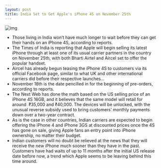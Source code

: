 ```yaml
---
layout: post
title: India Set to Get Apple's iPhone 4S on November 25th
---
```

![img](http://media.idownloadblog.com/wp-content/uploads/2011/11/aircel-iphone-4s-coming-soon-india1.jpeg)
* Those living in India won’t have much longer to wait before they can get their hands on an iPhone 4S, according to reports.
* The Times of India is reporting that Apple will begin selling its latest iPhone through at least one of its usual carrier partners in the country on November 25th, with both Bharti Airtel and Aircel set to offer the popular handset.
* Aircel has already begun teasing the iPhone 4S to customers via its official Facebook page, similar to what UK and other international carriers did before their respective launches…
* November 18th is the date pencilled in for the beginning of pre-orders, according to reports.
* The Next Web has done the math based on the US selling price of an iPhone 4S 16GB, and it believes that the same model will retail for around  ₹35,000 and ₹40,000. The devices will be unlocked, with the unusual reverse subsidy used to bring customers’ monthly payments down over a two-year contract.
* As is the case in other countries, Indian carriers are expected to begin offering the iPhone 4 and iPhone 3GS at discounted prices once the 4S has gone on sale, giving Apple fans an entry point into iPhone ownership, no matter their budget.
* Indian customers will no doubt be relieved at the news that they will receive the new iPhone much sooner than they have in the past. Customers have had waits of up to 11 months after the initial US release date before now, a trend which Apple seems to be leaving behind this time around.

